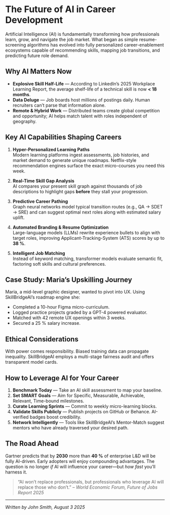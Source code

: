 # The Future of AI in Career Development

Artificial Intelligence (AI) is fundamentally transforming how professionals learn, grow, and navigate the job market. What began as simple resume-screening algorithms has evolved into fully personalized career-enablement ecosystems capable of recommending skills, mapping job transitions, and predicting future role demand.

## Why AI Matters Now

* **Explosive Skill Half-Life** — According to LinkedIn’s 2025 Workplace Learning Report, the average shelf-life of a technical skill is now **< 18 months**.
* **Data Deluge** — Job boards host millions of postings daily. Human recruiters can’t parse that information alone.
* **Remote & Hybrid Work** — Distributed teams create global competition and opportunity; AI helps match talent with roles independent of geography.

## Key AI Capabilities Shaping Careers

1. **Hyper-Personalized Learning Paths**  
   Modern learning platforms ingest assessments, job histories, and market demand to generate unique roadmaps. Netflix-style recommendation engines surface the exact micro-courses you need this week.

2. **Real-Time Skill Gap Analysis**  
   AI compares your present skill graph against thousands of job descriptions to highlight gaps **before** they stall your progression.

3. **Predictive Career Pathing**  
   Graph neural networks model typical transition routes (e.g., QA → SDET → SRE) and can suggest optimal next roles along with estimated salary uplift.

4. **Automated Branding & Resume Optimization**  
   Large-language models (LLMs) rewrite experience bullets to align with target roles, improving Applicant-Tracking-System (ATS) scores by up to **38 %**.

5. **Intelligent Job Matching**  
   Instead of keyword matching, transformer models evaluate semantic fit, factoring soft skills and cultural preferences.

## Case Study: Maria’s Upskilling Journey

Maria, a mid-level graphic designer, wanted to pivot into UX. Using SkillBridgeAI’s roadmap engine she:

* Completed a 10-hour Figma micro-curriculum.
* Logged practice projects graded by a GPT-4 powered evaluator.
* Matched with 42 remote UX openings within 3 weeks.
* Secured a 25 % salary increase.

## Ethical Considerations

With power comes responsibility. Biased training data can propagate inequality. SkillBridgeAI employs a multi-stage fairness audit and offers transparent model cards.

## How to Leverage AI for Your Career

1. **Benchmark Today** — Take an AI skill assessment to map your baseline.
2. **Set SMART Goals** — Aim for Specific, Measurable, Achievable, Relevant, Time-bound milestones.
3. **Curate Learning Sprints** — Commit to weekly micro-learning blocks.
4. **Validate Skills Publicly** — Publish projects on GitHub or Behance. AI-verified badges boost credibility.
5. **Network Intelligently** — Tools like SkillBridgeAI’s Mentor-Match suggest mentors who have already traversed your desired path.

## The Road Ahead

Gartner predicts that by **2030** more than **40 %** of enterprise L&D will be fully AI-driven. Early adopters will enjoy compounding advantages. The question is no longer *if* AI will influence your career—but *how fast* you’ll harness it.

> “AI won’t replace professionals, but professionals who leverage AI will replace those who don’t.” – *World Economic Forum, Future of Jobs Report 2025*

---
*Written by John Smith, August 3 2025*
